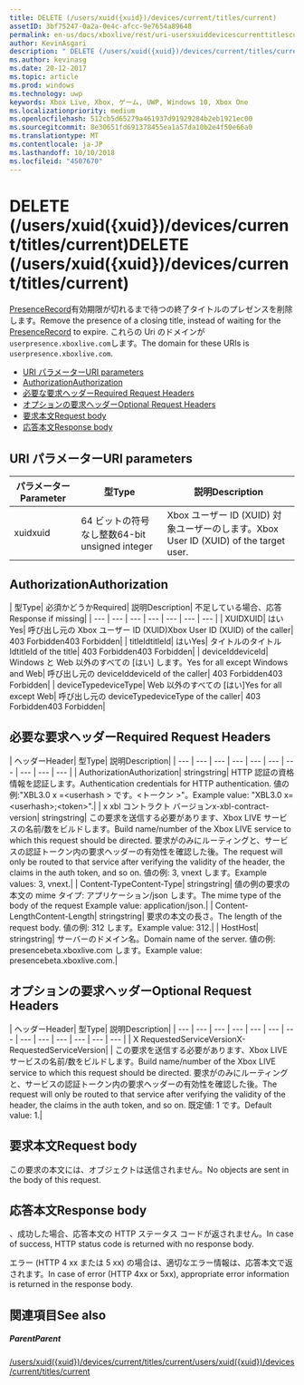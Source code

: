 ```yaml
---
title: DELETE (/users/xuid({xuid})/devices/current/titles/current)
assetID: 3bf75247-0a2a-0e4c-afcc-9e7654a89648
permalink: en-us/docs/xboxlive/rest/uri-usersxuiddevicescurrenttitlescurrentdelete.html
author: KevinAsgari
description: " DELETE (/users/xuid({xuid})/devices/current/titles/current)"
ms.author: kevinasg
ms.date: 20-12-2017
ms.topic: article
ms.prod: windows
ms.technology: uwp
keywords: Xbox Live, Xbox, ゲーム, UWP, Windows 10, Xbox One
ms.localizationpriority: medium
ms.openlocfilehash: 512cb5d65279a461937d91929284b2eb1921ec00
ms.sourcegitcommit: 8e30651fd691378455ea1a57da10b2e4f50e66a0
ms.translationtype: MT
ms.contentlocale: ja-JP
ms.lasthandoff: 10/10/2018
ms.locfileid: "4507670"
---
```

# <a name="delete-usersxuidxuiddevicescurrenttitlescurrent"></a><span data-ttu-id="64c51-104">DELETE (/users/xuid({xuid})/devices/current/titles/current)</span><span class="sxs-lookup"><span data-stu-id="64c51-104">DELETE (/users/xuid({xuid})/devices/current/titles/current)</span></span>
<span data-ttu-id="64c51-105">[PresenceRecord](../../json/json-presencerecord.md)有効期限が切れるまで待つの終了タイトルのプレゼンスを削除します。</span><span class="sxs-lookup"><span data-stu-id="64c51-105">Remove the presence of a closing title, instead of waiting for the [PresenceRecord](../../json/json-presencerecord.md) to expire.</span></span> <span data-ttu-id="64c51-106">これらの Uri のドメインが`userpresence.xboxlive.com`します。</span><span class="sxs-lookup"><span data-stu-id="64c51-106">The domain for these URIs is `userpresence.xboxlive.com`.</span></span>
 
  * [<span data-ttu-id="64c51-107">URI パラメーター</span><span class="sxs-lookup"><span data-stu-id="64c51-107">URI parameters</span></span>](#ID4EZ)
  * [<span data-ttu-id="64c51-108">Authorization</span><span class="sxs-lookup"><span data-stu-id="64c51-108">Authorization</span></span>](#ID4EEB)
  * [<span data-ttu-id="64c51-109">必要な要求ヘッダー</span><span class="sxs-lookup"><span data-stu-id="64c51-109">Required Request Headers</span></span>](#ID4ERD)
  * [<span data-ttu-id="64c51-110">オプションの要求ヘッダー</span><span class="sxs-lookup"><span data-stu-id="64c51-110">Optional Request Headers</span></span>](#ID4EVF)
  * [<span data-ttu-id="64c51-111">要求本文</span><span class="sxs-lookup"><span data-stu-id="64c51-111">Request body</span></span>](#ID4EVG)
  * [<span data-ttu-id="64c51-112">応答本文</span><span class="sxs-lookup"><span data-stu-id="64c51-112">Response body</span></span>](#ID4EAH)
 
<a id="ID4EZ"></a>

 
## <a name="uri-parameters"></a><span data-ttu-id="64c51-113">URI パラメーター</span><span class="sxs-lookup"><span data-stu-id="64c51-113">URI parameters</span></span>
 
| <span data-ttu-id="64c51-114">パラメーター</span><span class="sxs-lookup"><span data-stu-id="64c51-114">Parameter</span></span>| <span data-ttu-id="64c51-115">型</span><span class="sxs-lookup"><span data-stu-id="64c51-115">Type</span></span>| <span data-ttu-id="64c51-116">説明</span><span class="sxs-lookup"><span data-stu-id="64c51-116">Description</span></span>| 
| --- | --- | --- | 
| <span data-ttu-id="64c51-117">xuid</span><span class="sxs-lookup"><span data-stu-id="64c51-117">xuid</span></span>| <span data-ttu-id="64c51-118">64 ビットの符号なし整数</span><span class="sxs-lookup"><span data-stu-id="64c51-118">64-bit unsigned integer</span></span>| <span data-ttu-id="64c51-119">Xbox ユーザー ID (XUID) 対象ユーザーのします。</span><span class="sxs-lookup"><span data-stu-id="64c51-119">Xbox User ID (XUID) of the target user.</span></span>| 
  
<a id="ID4EEB"></a>

 
## <a name="authorization"></a><span data-ttu-id="64c51-120">Authorization</span><span class="sxs-lookup"><span data-stu-id="64c51-120">Authorization</span></span>
 
| <span data-ttu-id="64c51-121">型</span><span class="sxs-lookup"><span data-stu-id="64c51-121">Type</span></span>| <span data-ttu-id="64c51-122">必須かどうか</span><span class="sxs-lookup"><span data-stu-id="64c51-122">Required</span></span>| <span data-ttu-id="64c51-123">説明</span><span class="sxs-lookup"><span data-stu-id="64c51-123">Description</span></span>| <span data-ttu-id="64c51-124">不足している場合、応答</span><span class="sxs-lookup"><span data-stu-id="64c51-124">Response if missing</span></span>| 
| --- | --- | --- | --- | --- | --- | --- | 
| <span data-ttu-id="64c51-125">XUID</span><span class="sxs-lookup"><span data-stu-id="64c51-125">XUID</span></span>| <span data-ttu-id="64c51-126">はい</span><span class="sxs-lookup"><span data-stu-id="64c51-126">Yes</span></span>| <span data-ttu-id="64c51-127">呼び出し元の Xbox ユーザー ID (XUID)</span><span class="sxs-lookup"><span data-stu-id="64c51-127">Xbox User ID (XUID) of the caller</span></span>| <span data-ttu-id="64c51-128">403 Forbidden</span><span class="sxs-lookup"><span data-stu-id="64c51-128">403 Forbidden</span></span>| 
| <span data-ttu-id="64c51-129">titleId</span><span class="sxs-lookup"><span data-stu-id="64c51-129">titleId</span></span>| <span data-ttu-id="64c51-130">はい</span><span class="sxs-lookup"><span data-stu-id="64c51-130">Yes</span></span>| <span data-ttu-id="64c51-131">タイトルのタイトル Id</span><span class="sxs-lookup"><span data-stu-id="64c51-131">titleId of the title</span></span>| <span data-ttu-id="64c51-132">403 Forbidden</span><span class="sxs-lookup"><span data-stu-id="64c51-132">403 Forbidden</span></span>| 
| <span data-ttu-id="64c51-133">deviceId</span><span class="sxs-lookup"><span data-stu-id="64c51-133">deviceId</span></span>| <span data-ttu-id="64c51-134">Windows と Web 以外のすべての [はい] します。</span><span class="sxs-lookup"><span data-stu-id="64c51-134">Yes for all except Windows and Web</span></span>| <span data-ttu-id="64c51-135">呼び出し元の deviceId</span><span class="sxs-lookup"><span data-stu-id="64c51-135">deviceId of the caller</span></span>| <span data-ttu-id="64c51-136">403 Forbidden</span><span class="sxs-lookup"><span data-stu-id="64c51-136">403 Forbidden</span></span>| 
| <span data-ttu-id="64c51-137">deviceType</span><span class="sxs-lookup"><span data-stu-id="64c51-137">deviceType</span></span>| <span data-ttu-id="64c51-138">Web 以外のすべての [はい]</span><span class="sxs-lookup"><span data-stu-id="64c51-138">Yes for all except Web</span></span>| <span data-ttu-id="64c51-139">呼び出し元の deviceType</span><span class="sxs-lookup"><span data-stu-id="64c51-139">deviceType of the caller</span></span>| <span data-ttu-id="64c51-140">403 Forbidden</span><span class="sxs-lookup"><span data-stu-id="64c51-140">403 Forbidden</span></span>| 
  
<a id="ID4ERD"></a>

 
## <a name="required-request-headers"></a><span data-ttu-id="64c51-141">必要な要求ヘッダー</span><span class="sxs-lookup"><span data-stu-id="64c51-141">Required Request Headers</span></span>
 
| <span data-ttu-id="64c51-142">ヘッダー</span><span class="sxs-lookup"><span data-stu-id="64c51-142">Header</span></span>| <span data-ttu-id="64c51-143">型</span><span class="sxs-lookup"><span data-stu-id="64c51-143">Type</span></span>| <span data-ttu-id="64c51-144">説明</span><span class="sxs-lookup"><span data-stu-id="64c51-144">Description</span></span>| 
| --- | --- | --- | --- | --- | --- | --- | --- | --- | --- | 
| <span data-ttu-id="64c51-145">Authorization</span><span class="sxs-lookup"><span data-stu-id="64c51-145">Authorization</span></span>| <span data-ttu-id="64c51-146">string</span><span class="sxs-lookup"><span data-stu-id="64c51-146">string</span></span>| <span data-ttu-id="64c51-147">HTTP 認証の資格情報を認証します。</span><span class="sxs-lookup"><span data-stu-id="64c51-147">Authentication credentials for HTTP authentication.</span></span> <span data-ttu-id="64c51-148">値の例:"XBL3.0 x =&lt;userhash > です。&lt;トークン >"。</span><span class="sxs-lookup"><span data-stu-id="64c51-148">Example value: "XBL3.0 x=&lt;userhash>;&lt;token>".</span></span>| 
| <span data-ttu-id="64c51-149">x xbl コントラクト バージョン</span><span class="sxs-lookup"><span data-stu-id="64c51-149">x-xbl-contract-version</span></span>| <span data-ttu-id="64c51-150">string</span><span class="sxs-lookup"><span data-stu-id="64c51-150">string</span></span>| <span data-ttu-id="64c51-151">この要求を送信する必要があります、Xbox LIVE サービスの名前/数をビルドします。</span><span class="sxs-lookup"><span data-stu-id="64c51-151">Build name/number of the Xbox LIVE service to which this request should be directed.</span></span> <span data-ttu-id="64c51-152">要求がのみにルーティングと、サービスの認証トークン内の要求ヘッダーの有効性を確認した後。</span><span class="sxs-lookup"><span data-stu-id="64c51-152">The request will only be routed to that service after verifying the validity of the header, the claims in the auth token, and so on.</span></span> <span data-ttu-id="64c51-153">値の例: 3, vnext します。</span><span class="sxs-lookup"><span data-stu-id="64c51-153">Example values: 3, vnext.</span></span>| 
| <span data-ttu-id="64c51-154">Content-Type</span><span class="sxs-lookup"><span data-stu-id="64c51-154">Content-Type</span></span>| <span data-ttu-id="64c51-155">string</span><span class="sxs-lookup"><span data-stu-id="64c51-155">string</span></span>| <span data-ttu-id="64c51-156">値の例の要求の本文の mime タイプ: アプリケーション/json します。</span><span class="sxs-lookup"><span data-stu-id="64c51-156">The mime type of the body of the request Example value: application/json.</span></span>| 
| <span data-ttu-id="64c51-157">Content-Length</span><span class="sxs-lookup"><span data-stu-id="64c51-157">Content-Length</span></span>| <span data-ttu-id="64c51-158">string</span><span class="sxs-lookup"><span data-stu-id="64c51-158">string</span></span>| <span data-ttu-id="64c51-159">要求の本文の長さ。</span><span class="sxs-lookup"><span data-stu-id="64c51-159">The length of the request body.</span></span> <span data-ttu-id="64c51-160">値の例: 312 します。</span><span class="sxs-lookup"><span data-stu-id="64c51-160">Example value: 312.</span></span>| 
| <span data-ttu-id="64c51-161">Host</span><span class="sxs-lookup"><span data-stu-id="64c51-161">Host</span></span>| <span data-ttu-id="64c51-162">string</span><span class="sxs-lookup"><span data-stu-id="64c51-162">string</span></span>| <span data-ttu-id="64c51-163">サーバーのドメイン名。</span><span class="sxs-lookup"><span data-stu-id="64c51-163">Domain name of the server.</span></span> <span data-ttu-id="64c51-164">値の例: presencebeta.xboxlive.com します。</span><span class="sxs-lookup"><span data-stu-id="64c51-164">Example value: presencebeta.xboxlive.com.</span></span>| 
  
<a id="ID4EVF"></a>

 
## <a name="optional-request-headers"></a><span data-ttu-id="64c51-165">オプションの要求ヘッダー</span><span class="sxs-lookup"><span data-stu-id="64c51-165">Optional Request Headers</span></span>
 
| <span data-ttu-id="64c51-166">ヘッダー</span><span class="sxs-lookup"><span data-stu-id="64c51-166">Header</span></span>| <span data-ttu-id="64c51-167">型</span><span class="sxs-lookup"><span data-stu-id="64c51-167">Type</span></span>| <span data-ttu-id="64c51-168">説明</span><span class="sxs-lookup"><span data-stu-id="64c51-168">Description</span></span>| 
| --- | --- | --- | --- | --- | --- | --- | --- | --- | --- | --- | --- | --- | 
| <span data-ttu-id="64c51-169">X RequestedServiceVersion</span><span class="sxs-lookup"><span data-stu-id="64c51-169">X-RequestedServiceVersion</span></span>|  | <span data-ttu-id="64c51-170">この要求を送信する必要があります、Xbox LIVE サービスの名前/数をビルドします。</span><span class="sxs-lookup"><span data-stu-id="64c51-170">Build name/number of the Xbox LIVE service to which this request should be directed.</span></span> <span data-ttu-id="64c51-171">要求がのみにルーティングと、サービスの認証トークン内の要求ヘッダーの有効性を確認した後。</span><span class="sxs-lookup"><span data-stu-id="64c51-171">The request will only be routed to that service after verifying the validity of the header, the claims in the auth token, and so on.</span></span> <span data-ttu-id="64c51-172">既定値: 1 です。</span><span class="sxs-lookup"><span data-stu-id="64c51-172">Default value: 1.</span></span>| 
  
<a id="ID4EVG"></a>

 
## <a name="request-body"></a><span data-ttu-id="64c51-173">要求本文</span><span class="sxs-lookup"><span data-stu-id="64c51-173">Request body</span></span>
 
<span data-ttu-id="64c51-174">この要求の本文には、オブジェクトは送信されません。</span><span class="sxs-lookup"><span data-stu-id="64c51-174">No objects are sent in the body of this request.</span></span>
  
<a id="ID4EAH"></a>

 
## <a name="response-body"></a><span data-ttu-id="64c51-175">応答本文</span><span class="sxs-lookup"><span data-stu-id="64c51-175">Response body</span></span>
 
<span data-ttu-id="64c51-176">、成功した場合、応答本文の HTTP ステータス コードが返されません。</span><span class="sxs-lookup"><span data-stu-id="64c51-176">In case of success, HTTP status code is returned with no response body.</span></span>
 
<span data-ttu-id="64c51-177">エラー (HTTP 4 xx または 5 xx) の場合は、適切なエラー情報は、応答本文で返されます。</span><span class="sxs-lookup"><span data-stu-id="64c51-177">In case of error (HTTP 4xx or 5xx), appropriate error information is returned in the response body.</span></span>
  
<a id="ID4ELH"></a>

 
## <a name="see-also"></a><span data-ttu-id="64c51-178">関連項目</span><span class="sxs-lookup"><span data-stu-id="64c51-178">See also</span></span>
 
<a id="ID4ENH"></a>

 
##### <a name="parent"></a><span data-ttu-id="64c51-179">Parent</span><span class="sxs-lookup"><span data-stu-id="64c51-179">Parent</span></span> 

[<span data-ttu-id="64c51-180">/users/xuid({xuid})/devices/current/titles/current</span><span class="sxs-lookup"><span data-stu-id="64c51-180">/users/xuid({xuid})/devices/current/titles/current</span></span>](uri-usersxuiddevicescurrenttitlescurrent.md)

   